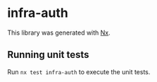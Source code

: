 # infra-auth

This library was generated with [Nx](https://nx.dev).

## Running unit tests

Run `nx test infra-auth` to execute the unit tests.
